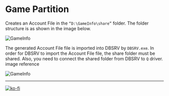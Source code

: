 # Game Partition

Creates an Account File in the `“D:\GameInfo\share”` folder. The folder structure is as shown in the image below.

![GameInfo](extras/img/GameInfo.png)

The generated Account File file is imported into DBSRV by `DBSRV.exe`.
In order for DBSRV to import the Account File file, the share folder must be shared.
Also, you need to connect the shared folder from DBSRV to `Q` driver. image reference

![GameInfo](extras/img/DBSRV.png)

---

[![ko-fi](https://www.ko-fi.com/img/githubbutton_sm.svg)](https://ko-fi.com/T6T41JKMI)
